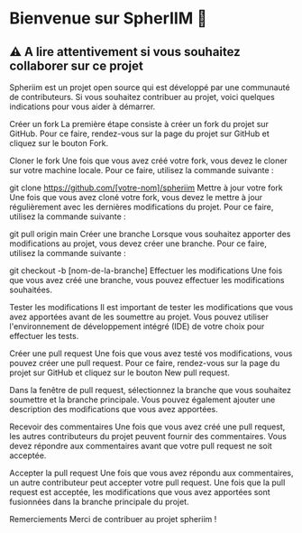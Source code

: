 # Bienvenue sur SpherIIM 🧡

## ⚠️ A lire attentivement si vous souhaitez collaborer sur ce projet

Spheriim est un projet open source qui est développé par une communauté de contributeurs. Si vous souhaitez contribuer au projet, voici quelques indications pour vous aider à démarrer.

Créer un fork
La première étape consiste à créer un fork du projet sur GitHub. Pour ce faire, rendez-vous sur la page du projet sur GitHub et cliquez sur le bouton Fork.

Cloner le fork
Une fois que vous avez créé votre fork, vous devez le cloner sur votre machine locale. Pour ce faire, utilisez la commande suivante :

git clone https://github.com/[votre-nom]/spheriim
Mettre à jour votre fork
Une fois que vous avez cloné votre fork, vous devez le mettre à jour régulièrement avec les dernières modifications du projet. Pour ce faire, utilisez la commande suivante :

git pull origin main
Créer une branche
Lorsque vous souhaitez apporter des modifications au projet, vous devez créer une branche. Pour ce faire, utilisez la commande suivante :

git checkout -b [nom-de-la-branche]
Effectuer les modifications
Une fois que vous avez créé une branche, vous pouvez effectuer les modifications souhaitées.

Tester les modifications
Il est important de tester les modifications que vous avez apportées avant de les soumettre au projet. Vous pouvez utiliser l'environnement de développement intégré (IDE) de votre choix pour effectuer les tests.

Créer une pull request
Une fois que vous avez testé vos modifications, vous pouvez créer une pull request. Pour ce faire, rendez-vous sur la page du projet sur GitHub et cliquez sur le bouton New pull request.

Dans la fenêtre de pull request, sélectionnez la branche que vous souhaitez soumettre et la branche principale. Vous pouvez également ajouter une description des modifications que vous avez apportées.

Recevoir des commentaires
Une fois que vous avez créé une pull request, les autres contributeurs du projet peuvent fournir des commentaires. Vous devez répondre aux commentaires avant que votre pull request ne soit acceptée.

Accepter la pull request
Une fois que vous avez répondu aux commentaires, un autre contributeur peut accepter votre pull request. Une fois que la pull request est acceptée, les modifications que vous avez apportées sont fusionnées dans la branche principale du projet.

Remerciements
Merci de contribuer au projet spheriim !
